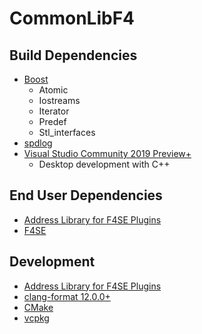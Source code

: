 # CommonLibF4

## Build Dependencies
* [Boost](https://www.boost.org/)
	* Atomic
	* Iostreams
	* Iterator
	* Predef
	* Stl_interfaces
* [spdlog](https://github.com/gabime/spdlog)
* [Visual Studio Community 2019 Preview+](https://visualstudio.microsoft.com/vs/preview/)
	* Desktop development with C++

## End User Dependencies
* [Address Library for F4SE Plugins](https://www.nexusmods.com/fallout4/mods/47327)
* [F4SE](https://f4se.silverlock.org/)

## Development
* [Address Library for F4SE Plugins](https://www.nexusmods.com/fallout4/mods/47327)
* [clang-format 12.0.0+](https://github.com/llvm/llvm-project/releases)
* [CMake](https://cmake.org/)
* [vcpkg](https://github.com/microsoft/vcpkg)
